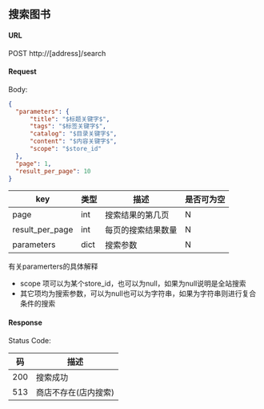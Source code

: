 ## 搜索图书

#### URL

POST http://[address]/search

#### Request

Body:

```json
{
  "parameters": {
      "title": "$标题关键字$",
      "tags": "$标签关键字$",
      "catalog": "$目录关键字$",
      "content": "$内容关键字$",
      "scope": "$store_id"
  },
  "page": 1,
  "result_per_page": 10
}
```

| key      | 类型   | 描述       | 是否可为空 |
| -------- | ------ | ---------- | ---------- |
| page  | int | 搜索结果的第几页 | N          |
| result_per_page | int | 每页的搜索结果数量     | N          |
| parameters | dict | 搜索参数 | N |

有关paramerters的具体解释

- scope 项可以为某个store_id，也可以为null，如果为null说明是全站搜索
- 其它项均为搜索参数，可以为null也可以为字符串，如果为字符串则进行复合条件的搜索

#### Response

Status Code:

| 码   | 描述                 |
| ---- | -------------------- |
| 200  | 搜索成功             |
| 513  | 商店不存在(店内搜索) |